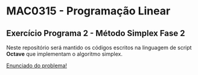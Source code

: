 # MAC0315 - Programação Linear
## Exercício Programa 2 - Método Simplex Fase 2

Neste repositório será mantido os códigos escritos na linguagem de script **Octave** que implementam o algoritmo simplex.

[Enunciado do problema!](http://www.ime.usp.br/~egbirgin/courses/mac315/ep2.pdf)
 
